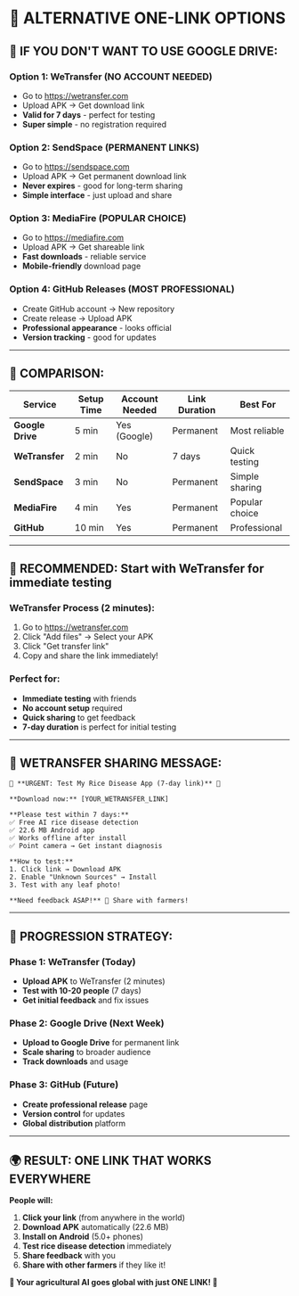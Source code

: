 # 🔗 ALTERNATIVE ONE-LINK OPTIONS

## 📱 **IF YOU DON'T WANT TO USE GOOGLE DRIVE:**

### **Option 1: WeTransfer (NO ACCOUNT NEEDED)**
- Go to https://wetransfer.com
- Upload APK → Get download link
- **Valid for 7 days** - perfect for testing
- **Super simple** - no registration required

### **Option 2: SendSpace (PERMANENT LINKS)**
- Go to https://sendspace.com
- Upload APK → Get permanent download link
- **Never expires** - good for long-term sharing
- **Simple interface** - just upload and share

### **Option 3: MediaFire (POPULAR CHOICE)**
- Go to https://mediafire.com
- Upload APK → Get shareable link
- **Fast downloads** - reliable service
- **Mobile-friendly** download page

### **Option 4: GitHub Releases (MOST PROFESSIONAL)**
- Create GitHub account → New repository
- Create release → Upload APK
- **Professional appearance** - looks official
- **Version tracking** - good for updates

---

## 🎯 **COMPARISON:**

| Service | Setup Time | Account Needed | Link Duration | Best For |
|---------|------------|----------------|---------------|----------|
| **Google Drive** | 5 min | Yes (Google) | Permanent | Most reliable |
| **WeTransfer** | 2 min | No | 7 days | Quick testing |
| **SendSpace** | 3 min | No | Permanent | Simple sharing |
| **MediaFire** | 4 min | Yes | Permanent | Popular choice |
| **GitHub** | 10 min | Yes | Permanent | Professional |

---

## 🚀 **RECOMMENDED: Start with WeTransfer for immediate testing**

### **WeTransfer Process (2 minutes):**
1. Go to https://wetransfer.com
2. Click "Add files" → Select your APK
3. Click "Get transfer link"
4. Copy and share the link immediately!

### **Perfect for:**
- **Immediate testing** with friends
- **No account setup** required
- **Quick sharing** to get feedback
- **7-day duration** is perfect for initial testing

---

## 📱 **WETRANSFER SHARING MESSAGE:**

```
🌾 **URGENT: Test My Rice Disease App (7-day link)** 📱

**Download now:** [YOUR_WETRANSFER_LINK]

**Please test within 7 days:**
✅ Free AI rice disease detection
✅ 22.6 MB Android app
✅ Works offline after install
✅ Point camera → Get instant diagnosis

**How to test:**
1. Click link → Download APK
2. Enable "Unknown Sources" → Install
3. Test with any leaf photo!

**Need feedback ASAP!** 🌾 Share with farmers!
```

---

## 🎯 **PROGRESSION STRATEGY:**

### **Phase 1: WeTransfer (Today)**
- **Upload APK** to WeTransfer (2 minutes)
- **Test with 10-20 people** (7 days)
- **Get initial feedback** and fix issues

### **Phase 2: Google Drive (Next Week)**
- **Upload to Google Drive** for permanent link
- **Scale sharing** to broader audience
- **Track downloads** and usage

### **Phase 3: GitHub (Future)**
- **Create professional release** page
- **Version control** for updates
- **Global distribution** platform

---

## 🌍 **RESULT: ONE LINK THAT WORKS EVERYWHERE**

**People will:**
1. **Click your link** (from anywhere in the world)
2. **Download APK** automatically (22.6 MB)
3. **Install on Android** (5.0+ phones)
4. **Test rice disease detection** immediately
5. **Share feedback** with you
6. **Share with other farmers** if they like it!

**🌾 Your agricultural AI goes global with just ONE LINK! 🚀**
